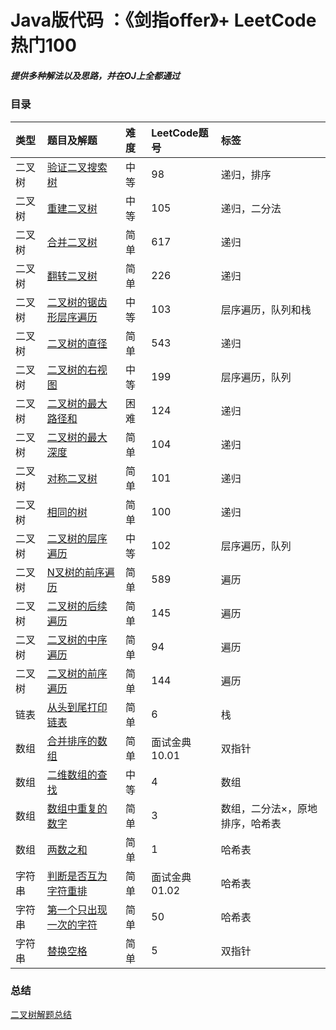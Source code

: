 # Java版代码 ：《剑指offer》+ LeetCode 热门100

##### 提供多种解法以及思路，并在OJ上全都通过


### 目录

|类型|题目及解题|难度|LeetCode题号| 标签|
|:------------|:----|:----|:----|:----|
|二叉树|[验证二叉搜索树](https://github.com/YinJiangyi/LeetCode/blob/main/src/main/java/com/my/Tree/BinarySearchTree.java)|中等|98|递归，排序|
|二叉树|[重建二叉树](https://github.com/YinJiangyi/LeetCode/blob/main/src/main/java/com/my/Tree/BuildTree.java)|中等|105|递归，二分法||
|二叉树|[合并二叉树](https://github.com/YinJiangyi/LeetCode/blob/main/src/main/java/com/my/Tree/MergeTwoTree.java)|简单|617|递归|
|二叉树|[翻转二叉树](https://leetcode-cn.com/problems/invert-binary-tree/)|简单|226|递归|
|二叉树|[二叉树的锯齿形层序遍历](https://github.com/YinJiangyi/LeetCode/blob/main/src/main/java/com/my/Tree/ZigzaglevelOrder.java)|中等|103|层序遍历，队列和栈|
|二叉树|[二叉树的直径](https://github.com/YinJiangyi/LeetCode/blob/main/src/main/java/com/my/Tree/DiameterOfTree.java)|简单|543|递归|
|二叉树|[二叉树的右视图](https://github.com/YinJiangyi/LeetCode/blob/main/src/main/java/com/my/Tree/RightSightView.java)|中等|199|层序遍历，队列|
|二叉树|[二叉树的最大路径和](https://github.com/YinJiangyi/LeetCode/blob/main/src/main/java/com/my/Tree/MaxSumOfPath.java)|困难|124|递归|
|二叉树|[二叉树的最大深度](https://github.com/YinJiangyi/LeetCode/blob/main/src/main/java/com/my/Tree/MaxDepth.java)|简单|104|递归|
|二叉树|[对称二叉树](https://github.com/YinJiangyi/LeetCode/blob/main/src/main/java/com/my/Tree/SymmetricTree.java)|简单|101|递归|
|二叉树|[相同的树](https://github.com/YinJiangyi/LeetCode/blob/main/src/main/java/com/my/Tree/SameTree.java)|简单|100|递归|
|二叉树|[二叉树的层序遍历](https://github.com/YinJiangyi/LeetCode/blob/main/src/main/java/com/my/Tree/OrderReversal.java)|中等|102|层序遍历，队列|
|二叉树|[N叉树的前序遍历](https://github.com/YinJiangyi/LeetCode/blob/main/src/main/java/com/my/Tree/OrderReversal.java)|简单|589|遍历|
|二叉树|[二叉树的后续遍历](https://github.com/YinJiangyi/LeetCode/blob/main/src/main/java/com/my/Tree/OrderReversal.java)|简单|145|遍历|
|二叉树|[二叉树的中序遍历](https://github.com/YinJiangyi/LeetCode/blob/main/src/main/java/com/my/Tree/OrderReversal.java)|简单|94|遍历|
|二叉树|[二叉树的前序遍历](https://github.com/YinJiangyi/LeetCode/blob/main/src/main/java/com/my/Tree/OrderReversal.java)|简单|144|遍历|
|链表|[从头到尾打印链表](https://leetcode-cn.com/problems/cong-wei-dao-tou-da-yin-lian-biao-lcof/)|简单|6|栈|
|数组|[合并排序的数组](https://leetcode-cn.com/problems/sorted-merge-lcci/)|简单|面试金典10.01|双指针|
|数组|[二维数组的查找](https://leetcode-cn.com/problems/er-wei-shu-zu-zhong-de-cha-zhao-lcof/)|中等|4|数组|
|数组|[数组中重复的数字](https://leetcode-cn.com/problems/shu-zu-zhong-zhong-fu-de-shu-zi-lcof/)|简单|3|数组，二分法×，原地排序，哈希表|
|数组|[两数之和](https://leetcode-cn.com/problems/two-sum/)|简单|1|哈希表|
|字符串|[判断是否互为字符重排](https://leetcode-cn.com/problems/check-permutation-lcci/)|简单|面试金典01.02|哈希表|
|字符串|[第一个只出现一次的字符](https://leetcode-cn.com/problems/di-yi-ge-zhi-chu-xian-yi-ci-de-zi-fu-lcof/)|简单|50|哈希表|
|字符串|[替换空格](https://leetcode-cn.com/problems/ti-huan-kong-ge-lcof/)|简单|5|双指针|

### 总结
[二叉树解题总结](https://github.com/YinJiangyi/LeetCode/blob/main/%E6%80%BB%E7%BB%93/%E4%BA%8C%E5%8F%89%E6%A0%91.md)
